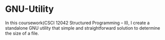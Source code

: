 # GNU-Utility
In this coursework(CSCI 12042 Structured Programming – II), I create a standalone GNU utility that simple and straightforward solution to determine the size of a file.
